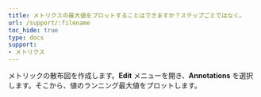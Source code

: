 ```yaml
---
title: メトリクスの最大値をプロットすることはできますか？ステップごとではなく。
url: /support/:filename
toc_hide: true
type: docs
support:
- メトリクス
---
```


メトリックの散布図を作成します。**Edit** メニューを開き、**Annotations** を選択します。そこから、値のランニング最大値をプロットします。